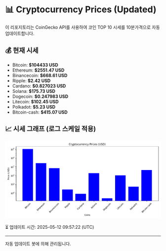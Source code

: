 
# 📊 Cryptocurrency Prices (Updated)

이 리포지토리는 CoinGecko API를 사용하여 코인 TOP 10 시세를 10분가격으로 자동 업데이트합니다.

## 💰 현재 시세
- Bitcoin: **$104433 USD**
- Ethereum: **$2551.47 USD**
- Binancecoin: **$668.61 USD**
- Ripple: **$2.42 USD**
- Cardano: **$0.827023 USD**
- Solana: **$175.73 USD**
- Dogecoin: **$0.247983 USD**
- Litecoin: **$102.45 USD**
- Polkadot: **$5.23 USD**
- Bitcoin-cash: **$415.07 USD**

## 📈 시세 그래프 (로그 스케일 적용)
![Crypto Prices](crypto_prices.png)

⏳ 업데이트 시간: 2025-05-12 09:57:22 (UTC)

---
자동 업데이트 봇에 의해 관리됩니다.

